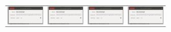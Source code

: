 <table>
<tr>
<td><img src='../Assets/bash_boss_watching.png'></td>
<td><img src='../Assets/bash_boss_watching.png'></td>
<td><img src='../Assets/bash_boss_watching.png'></td>
<td><img src='../Assets/bash_boss_watching.png'></td>
</tr>